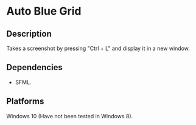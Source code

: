 # Auto Blue Grid
## Description
Takes a screenshot by pressing "Ctrl + L" and display it in a new window.

## Dependencies
- SFML.

## Platforms
Windows 10 (Have not been tested in Windows 8).
